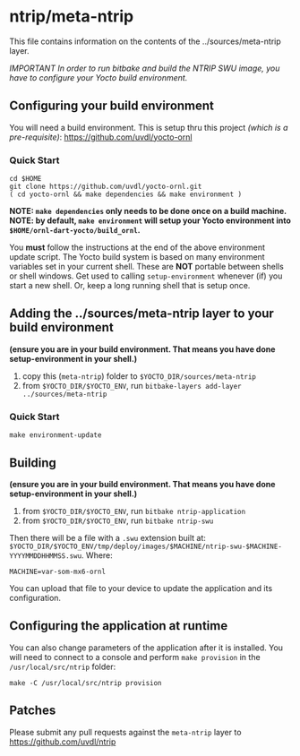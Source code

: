 # ntrip/meta-ntrip

This file contains information on the contents of the ../sources/meta-ntrip layer.

**IMPORTANT* In order to run bitbake and build the NTRIP SWU image, you have to configure your Yocto build environment.*

## Configuring your build environment

You will need a build environment.  This is setup thru this project *(which is a pre-requisite)*:
https://github.com/uvdl/yocto-ornl

### Quick Start

```
cd $HOME
git clone https://github.com/uvdl/yocto-ornl.git
( cd yocto-ornl && make dependencies && make environment )
```

**NOTE: `make dependencies` only needs to be done once on a build machine.**
**NOTE: by default, `make environment` will setup your Yocto environment into `$HOME/ornl-dart-yocto/build_ornl`.**

You **must** follow the instructions at the end of the above environment update script.  The Yocto build system is based on many environment variables set in your current shell.  These are **NOT** portable between shells or shell windows.  Get used to calling `setup-environment` whenever (if) you start a new shell.  Or, keep a long running shell that is setup once.

## Adding the ../sources/meta-ntrip layer to your build environment

**(ensure you are in your build environment.  That means you have done setup-environment in your shell.)**

 1. copy this (`meta-ntrip`) folder to `$YOCTO_DIR/sources/meta-ntrip`
 2. from `$YOCTO_DIR/$YOCTO_ENV`, run `bitbake-layers add-layer ../sources/meta-ntrip`

### Quick Start

```
make environment-update
```

## Building

**(ensure you are in your build environment.  That means you have done setup-environment in your shell.)**

 1. from `$YOCTO_DIR/$YOCTO_ENV`, run `bitbake ntrip-application`
 2. from `$YOCTO_DIR/$YOCTO_ENV`, run `bitbake ntrip-swu`

Then there will be a file with a `.swu` extension built at:
`$YOCTO_DIR/$YOCTO_ENV/tmp/deploy/images/$MACHINE/ntrip-swu-$MACHINE-YYYYMMDDHHMMSS.swu`.  Where:

```
MACHINE=var-som-mx6-ornl
```

You can upload that file to your device to update the application and its configuration.

## Configuring the application at runtime

You can also change parameters of the application after it is installed.
You will need to connect to a console and perform `make provision` in the `/usr/local/src/ntrip` folder:

```
make -C /usr/local/src/ntrip provision
```

## Patches

Please submit any pull requests against the `meta-ntrip` layer to https://github.com/uvdl/ntrip


